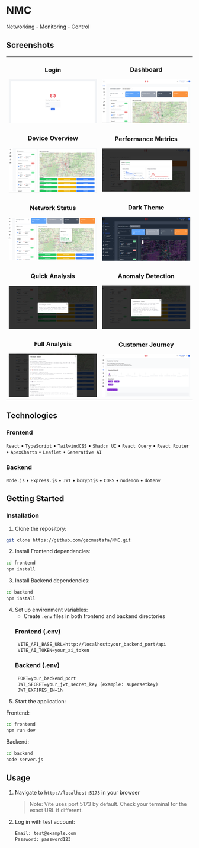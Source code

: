 # NMC

Networking - Monitoring - Control 

## Screenshots

<div align="center">

<table>
<tr>
<td width="50%">
<h3 align="center">Login</h3>
<img src="./frontend/src/assets/login.png" alt="Login">
</td>
<td width="50%">
<h3 align="center">Dashboard</h3>
<img src="./frontend/src/assets/dashboard-1.png" alt="Dashboard 1">
</td>
</tr>

<tr>
<td width="50%">
<h3 align="center">Device Overview</h3>
<img src="./frontend/src/assets/dashboard-2.png" alt="Dashboard 2">
</td>
<td width="50%">
<h3 align="center">Performance Metrics</h3>
<img src="./frontend/src/assets/dashboard-3.png" alt="Dashboard 3">
</td>
</tr>

<tr>
<td width="50%">
<h3 align="center">Network Status</h3>
<img src="./frontend/src/assets/dashboard-4.png" alt="Dashboard 4">
</td>
<td width="50%">
<h3 align="center">Dark Theme</h3>
<img src="./frontend/src/assets/dashboard-dark-5.png" alt="Dark Mode">
</td>
</tr>

<tr>
<td width="50%">
<h3 align="center">Quick Analysis</h3>
<img src="./frontend/src/assets/quick-analysis.png" alt="Quick Analysis">
</td>
<td width="50%">
<h3 align="center">Anomaly Detection</h3>
<img src="./frontend/src/assets/anomaly-analysis.png" alt="Anomaly Analysis">
</td>
</tr>

<tr>
<td width="50%">
<h3 align="center">Full Analysis</h3>
<img src="./frontend/src/assets/full-analysis.png" alt="Full Analysis">
</td>
<td width="50%">
<h3 align="center">Customer Journey</h3>
<img src="./frontend/src/assets/customer-journey.png" alt="Customer Journey">
</td>
</tr>
</table>

</div>

##  Technologies

### Frontend
`React` • `TypeScript` • `TailwindCSS` • `Shadcn UI` • `React Query` • `React Router` •  `ApexCharts` • `Leaflet` • `Generative AI`

### Backend
`Node.js` • `Express.js` • `JWT` • `bcryptjs` • `CORS` • `nodemon` • `dotenv`


##  Getting Started

### Installation

1. Clone the repository:
```bash
git clone https://github.com/gzcmustafa/NMC.git
```

2. Install Frontend dependencies:
```bash
cd frontend
npm install
```

3. Install Backend dependencies:
```bash
cd backend
npm install
```

4. Set up environment variables:
   - Create `.env` files in both frontend and backend directories
   ### Frontend (.env)
   ```env
    VITE_API_BASE_URL=http://localhost:your_backend_port/api
    VITE_AI_TOKEN=your_ai_token
   ```
   ### Backend (.env)
   ```env
    PORT=your_backend_port
    JWT_SECRET=your_jwt_secret_key (example: supersetkey)
    JWT_EXPIRES_IN=1h
   ```
5. Start the application:

Frontend:
```bash
cd frontend
npm run dev
```

Backend:
```bash
cd backend
node server.js
```

##  Usage

1. Navigate to `http://localhost:5173` in your browser
   > Note: Vite uses port 5173 by default. Check your terminal for the exact URL if different.

2. Log in with test account:
   ```
   Email: test@example.com
   Password: password123
   ```
   